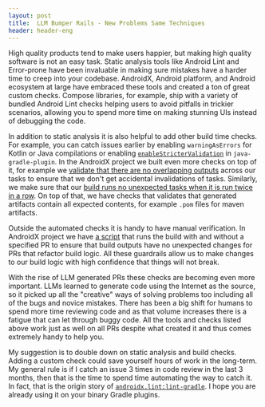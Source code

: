 ```yaml
---
layout: post
title:  LLM Bumper Rails - New Problems Same Techniques
header: header-eng
---
```


High quality products tend to make users happier, but making high quality software is not an easy task. Static analysis tools like 
Android Lint and Error-prone have been invaluable in making sure mistakes have a harder time to creep into your codebase.
AndroidX, Android platform, and Android ecosystem at large have embraced these tools and created a ton of great custom
checks. Compose libraries, for example, ship with a variety of bundled Android Lint checks helping users to avoid
pitfalls in trickier scenarios, allowing you to spend more time on making stunning UIs instead of debugging the code.

In addition to static analysis it is also helpful to add other build time checks. For example, you can catch issues earlier
by enabling `warningAsErrors` for Kotlin or Java compilations or enabling [`enableStricterValidation`](https://docs.gradle.org/nightly/javadoc/org/gradle/plugin/devel/tasks/ValidatePlugins.html#getEnableStricterValidation())
in `java-gradle-plugin`. In the AndroidX project we built even more checks on top of it, for example we
[validate that there are no overlapping outputs](https://cs.android.com/androidx/platform/frameworks/support/+/androidx-main:buildSrc/private/src/main/kotlin/androidx/build/ListTaskOutputsTask.kt;l=32;drc=c6155c0227c25d3cbdbeafb3e42418b5d843c5df)
across our tasks to ensure that we don't get accidental invalidations of tasks. Similarly, we make sure that our
[build runs no unexpected tasks when it is run twice in a row](https://cs.android.com/androidx/platform/frameworks/support/+/androidx-main:buildSrc/private/src/main/kotlin/androidx/build/uptodatedness/TaskUpToDateValidator.kt;l=182;drc=c6155c0227c25d3cbdbeafb3e42418b5d843c5df).
On top of that, we have checks that validates that generated artifacts contain all expected contents, for example `.pom`
files for maven artifacts.

Outside the automated checks it is handy to have manual verification. In AndroidX project we have [a script](https://cs.android.com/androidx/platform/frameworks/support/+/androidx-main:development/validateRefactor.sh;drc=b4c76e49a441c2f21a815ac4a435923eac089c02)
that runs the build with and without a specified PR to ensure that build outputs have no unexpected changes for PRs that
refactor build logic. All these guardrails allow us to make changes to our build logic with high confidence that things
will not break.

With the rise of LLM generated PRs these checks are becoming even more important. LLMs learned to generate code using the
Internet as the source, so it picked up all the "creative" ways of solving problems too including all of the bugs and
novice mistakes. There has been a big shift for humans to spend more time reviewing code and as that volume increases
there is a fatigue that can let through buggy code. All the tools and checks listed above work just as well on all PRs
despite what created it and thus comes extremely handy to help you.

My suggestion is to double down on static analysis and build checks. Adding a custom check could save yourself hours of
work in the long-term. My general rule is if I catch an issue 3 times in code review in the last 3 months, then that is
the time to spend time automating the way to catch it. In fact, that is the origin story of [`androidx.lint:lint-gradle`](https://developer.android.com/jetpack/androidx/releases/lint).
I hope you are already using it on your binary Gradle plugins.
